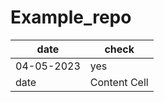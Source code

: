 # Example_repo
| date | check |
| ------------- | ------------- |
| 04-05-2023  | yes |
| date  | Content Cell  |
